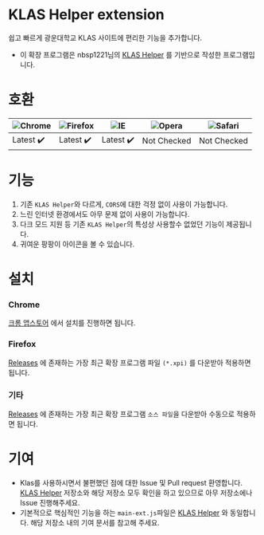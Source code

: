 # KLAS Helper extension

쉽고 빠르게 광운대학교 KLAS 사이트에 편리한 기능을 추가합니다. 

* 이 확장 프로그램은 nbsp1221님의 [KLAS Helper](https://github.com/nbsp1221/klas-helper) 를 기반으로 작성한 프로그램입니다.

# 호환

![Chrome](https://raw.githubusercontent.com/alrra/browser-logos/master/src/chrome/chrome_48x48.png) | ![Firefox](https://raw.githubusercontent.com/alrra/browser-logos/master/src/firefox/firefox_48x48.png) | ![IE](https://raw.githubusercontent.com/alrra/browser-logos/master/src/edge/edge_48x48.png) | ![Opera](https://raw.githubusercontent.com/alrra/browser-logos/master/src/opera/opera_48x48.png) | ![Safari](https://raw.githubusercontent.com/alrra/browser-logos/master/src/safari/safari_48x48.png)
--- | --- | --- | --- | --- |
Latest ✔️ | Latest ✔️ | Latest ✔️ | Not Checked | Not Checked |

# 기능

1. 기존 `KLAS Helper`와 다르게, `CORS`에 대한 걱정 없이 사용이 가능합니다.
2. 느린 인터넷 환경에서도 아무 문제 없이 사용이 가능합니다.
3. 다크 모드 지원 등 기존 `KLAS Helper`의 특성상 사용할수 없었던 기능이 제공됩니다.
4. 귀여운 팡팡이 아이콘을 볼 수 있습니다.

# 설치

### Chrome

[크롬 앱스토어](https://chrome.google.com/webstore/detail/klas-helper/jicidjkhiefbhbgbfbemakjndloecjlf) 에서 설치를 진행하면 됩니다.

### Firefox

[Releases](https://github.com/mirusu400/klas-helper-extension/releases) 에 존재하는 가장 최근 확장 프로그램 파일 `(*.xpi)` 를 다운받아 적용하면 됩니다.

### 기타

[Releases](https://github.com/mirusu400/klas-helper-extension/releases) 에 존재하는 가장 최근 확장 프로그램 `소스 파일`을 다운받아 수동으로 적용하면 됩니다.

# 기여

* Klas를 사용하시면서 불편했던 점에 대한 Issue 및 Pull request 환영합니다. [KLAS Helper](https://github.com/nbsp1221/klas-helper) 저장소와 해당 저장소 모두 확인을 하고 있으므로 아무 저장소에나 Issue 진행해주세요.
* 기본적으로 핵심적인 기능을 하는 `main-ext.js`파일은 [KLAS Helper](https://github.com/nbsp1221/klas-helper) 와 동일합니다. 해당 저장소 내의 기여 문서를 참고해 주세요.

